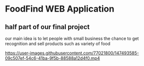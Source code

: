 # FoodFind WEB Application
## half part of our final project 
our main idea is to let people with small business the chance to get recognition and sell products such as variety of food

https://user-images.githubusercontent.com/77021800/147493585-09c507ef-54c6-41ba-9f5b-88588a12d4f0.mp4

